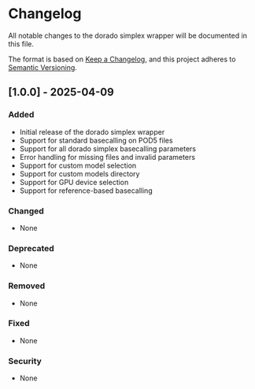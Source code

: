 # Changelog

All notable changes to the dorado simplex wrapper will be documented in this file.

The format is based on [Keep a Changelog](https://keepachangelog.com/en/1.0.0/),
and this project adheres to [Semantic Versioning](https://semver.org/spec/v2.0.0.html).

## [1.0.0] - 2025-04-09

### Added
- Initial release of the dorado simplex wrapper
- Support for standard basecalling on POD5 files
- Support for all dorado simplex basecalling parameters
- Error handling for missing files and invalid parameters
- Support for custom model selection
- Support for custom models directory
- Support for GPU device selection
- Support for reference-based basecalling

### Changed
- None

### Deprecated
- None

### Removed
- None

### Fixed
- None

### Security
- None 